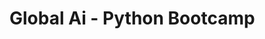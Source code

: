 # Global Ai - Python Bootcamp
[](https://github.com/cemalsezer/globalAi-Python-Bootcamp/blob/main/img/certifica.PNG?raw=true)
